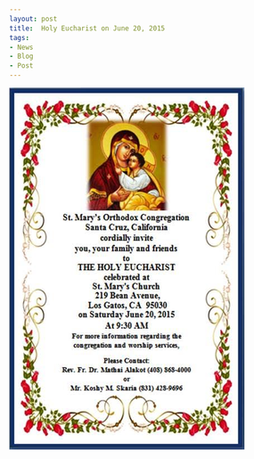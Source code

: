 ```yaml
---
layout: post
title:  Holy Eucharist on June 20, 2015
tags:
- News
- Blog
- Post
---
```


<p><img src="assets/images/2015-06-20.jpg" alt="Holy Eucharist" /></p>

